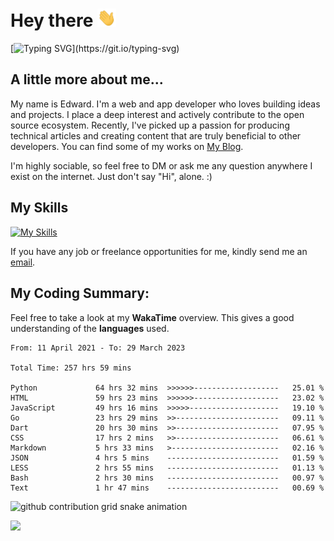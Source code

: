 # Hey there <img src="https://raw.githubusercontent.com/xoxovo/xoxovo/main/Hi.gif" width="30px"> 

[![Typing SVG](https://readme-typing-svg.demolab.com?font=M+PLUS+Rounded+1c&size=22&pause=1000&color=1D9EF7FF&vCenter=true&width=435&lines=I+am+Edward;Full-stack+web+and+app+developer;Always+learning+new+things;Nice+to+meet+you..!)](https://git.io/typing-svg)

## A little more about me...  

My name is Edward. I'm a web and app developer who loves building ideas and projects. I place a deep interest and actively contribute to the open source ecosystem. Recently, I've picked up a passion for producing technical articles and creating content that are truly beneficial to other developers. You can find some of my works on [My Blog](https://xoxovo.eu.org/).

I'm highly sociable, so feel free to DM or ask me any question anywhere I exist on the internet. Just don't say "Hi", alone. :)

## My Skills

[![My Skills](https://skillicons.dev/icons?i=javascript,typescript,react,vue,vite,css,sass,tailwindcss,electron,dart,flutter,swift,go,mysql,py,markdown,github,git,linux,azure,cloudflare)](https://skillicons.dev)

If you have any job or freelance opportunities for me, kindly send me an <a href="mailto:edward.xyz@qq.com">email</a>.

## My Coding Summary: 

Feel free to take a look at my __WakaTime__ overview. This gives a good understanding of the __languages__ used.

<!--START_SECTION:waka-->

```text
From: 11 April 2021 - To: 29 March 2023

Total Time: 257 hrs 59 mins

Python             64 hrs 32 mins  >>>>>>-------------------   25.01 %
HTML               59 hrs 23 mins  >>>>>>-------------------   23.02 %
JavaScript         49 hrs 16 mins  >>>>>--------------------   19.10 %
Go                 23 hrs 29 mins  >>-----------------------   09.11 %
Dart               20 hrs 30 mins  >>-----------------------   07.95 %
CSS                17 hrs 2 mins   >>-----------------------   06.61 %
Markdown           5 hrs 33 mins   >------------------------   02.16 %
JSON               4 hrs 5 mins    -------------------------   01.59 %
LESS               2 hrs 55 mins   -------------------------   01.13 %
Bash               2 hrs 30 mins   -------------------------   00.97 %
Text               1 hr 47 mins    -------------------------   00.69 %
```

<!--END_SECTION:waka-->

<picture>
  <source media="(prefers-color-scheme: dark)" srcset="https://raw.githubusercontent.com/xoxovo/xoxovo/output/github-contribution-grid-snake-dark.svg">
  <source media="(prefers-color-scheme: light)" srcset="https://raw.githubusercontent.com/xoxovo/xoxovo/output/github-contribution-grid-snake.svg">
  <img alt="github contribution grid snake animation" src="https://raw.githubusercontent.com/xoxovo/xoxovo/output/github-contribution-grid-snake.svg">
</picture>

<img src="https://www.animatedimages.org/data/media/562/animated-line-image-0184.gif" width="1920" height=""></img>
